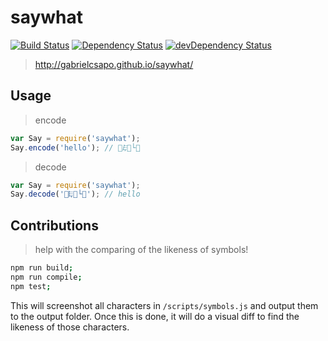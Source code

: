 # saywhat  

[![Build Status](https://travis-ci.org/gabrielcsapo/saywhat.svg?branch=master)](https://travis-ci.org/gabrielcsapo/saywhat)
[![Dependency Status](https://david-dm.org/gabrielcsapo/saywhat.svg)](https://david-dm.org/gabrielcsapo/saywhat)
[![devDependency Status](https://david-dm.org/gabrielcsapo/saywhat/dev-status.svg)](https://david-dm.org/gabrielcsapo/saywhat#info=devDependencies)

> http://gabrielcsapo.github.io/saywhat/


## Usage

> encode

```javascript
var Say = require('saywhat');
Say.encode('hello'); // 👬𐎛👡└💞
```

> decode

```javascript
var Say = require('saywhat');
Say.decode('👬𐎛👡└💞'); // hello
```

## Contributions

> help with the comparing of the likeness of symbols!

```bash
npm run build;
npm run compile;
npm test;
```

This will screenshot all characters in `/scripts/symbols.js` and output them to the output folder. Once this is done, it will do a visual diff to find the likeness of those characters.
